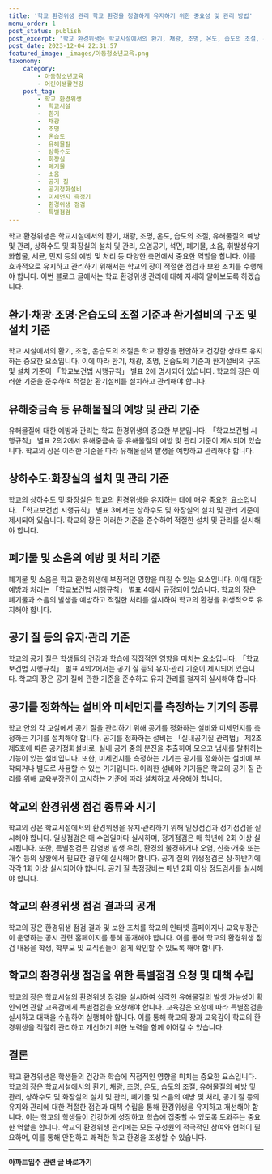 ```yaml
---
title: '학교 환경위생 관리 학교 환경을 청결하게 유지하기 위한 중요성 및 관리 방법'
menu_order: 1
post_status: publish
post_excerpt: '학교 환경위생은 학교시설에서의 환기, 채광, 조명, 온도, 습도의 조절, 유해물질의 예방 및 관리, 상하수도 및 화장실의 설치 및 관리, 오염공기, 석면, 폐기물, 소음, 휘발성유기화합물, 세균, 먼지 등의 예방 및 처리 등 다양한 측면에서 중요한 역할을 합니다. 이를 효과적으로 유지하고 관리하기 위해서는 학교의 장이 적절한 점검과 보완 조치를 수행해야 합니다. 이번 블로그 글에서는 학교 환경위생 관리에 대해 자세히 알아보도록 하겠습니다.'
post_date: 2023-12-04 22:31:57
featured_image: _images/아동청소년교육.png
taxonomy:
    category:
        - 아동청소년교육
        - 어린이생활건강
    post_tag:
        - 학교 환경위생
        -  학교시설
        -  환기
        -  채광
        -  조명
        -  온습도
        -  유해물질
        -  상하수도
        -  화장실
        -  폐기물
        -  소음
        -  공기 질
        -  공기정화설비
        -  미세먼지 측정기
        -  환경위생 점검
        -  특별점검
---
```



학교 환경위생은 학교시설에서의 환기, 채광, 조명, 온도, 습도의 조절, 유해물질의 예방 및 관리, 상하수도 및 화장실의 설치 및 관리, 오염공기, 석면, 폐기물, 소음, 휘발성유기화합물, 세균, 먼지 등의 예방 및 처리 등 다양한 측면에서 중요한 역할을 합니다. 이를 효과적으로 유지하고 관리하기 위해서는 학교의 장이 적절한 점검과 보완 조치를 수행해야 합니다. 이번 블로그 글에서는 학교 환경위생 관리에 대해 자세히 알아보도록 하겠습니다.

## 환기·채광·조명·온습도의 조절 기준과 환기설비의 구조 및 설치 기준

학교 시설에서의 환기, 조명, 온습도의 조절은 학교 환경을 편안하고 건강한 상태로 유지하는 중요한 요소입니다. 이에 따라 환기, 채광, 조명, 온습도의 기준과 환기설비의 구조 및 설치 기준이 「학교보건법 시행규칙」 별표 2에 명시되어 있습니다. 학교의 장은 이러한 기준을 준수하여 적절한 환기설비를 설치하고 관리해야 합니다.

## 유해중금속 등 유해물질의 예방 및 관리 기준

유해물질에 대한 예방과 관리는 학교 환경위생의 중요한 부분입니다. 「학교보건법 시행규칙」 별표 2의2에서 유해중금속 등 유해물질의 예방 및 관리 기준이 제시되어 있습니다. 학교의 장은 이러한 기준을 따라 유해물질의 발생을 예방하고 관리해야 합니다.

## 상하수도·화장실의 설치 및 관리 기준

학교의 상하수도 및 화장실은 학교의 환경위생을 유지하는 데에 매우 중요한 요소입니다. 「학교보건법 시행규칙」 별표 3에서는 상하수도 및 화장실의 설치 및 관리 기준이 제시되어 있습니다. 학교의 장은 이러한 기준을 준수하여 적절한 설치 및 관리를 실시해야 합니다.

## 폐기물 및 소음의 예방 및 처리 기준

폐기물 및 소음은 학교 환경위생에 부정적인 영향을 미칠 수 있는 요소입니다. 이에 대한 예방과 처리는 「학교보건법 시행규칙」 별표 4에서 규정되어 있습니다. 학교의 장은 폐기물과 소음의 발생을 예방하고 적절한 처리를 실시하여 학교의 환경을 위생적으로 유지해야 합니다.

## 공기 질 등의 유지·관리 기준

학교의 공기 질은 학생들의 건강과 학습에 직접적인 영향을 미치는 요소입니다. 「학교보건법 시행규칙」 별표 4의2에서는 공기 질 등의 유지·관리 기준이 제시되어 있습니다. 학교의 장은 공기 질에 관한 기준을 준수하고 유지·관리를 철저히 실시해야 합니다.

## 공기를 정화하는 설비와 미세먼지를 측정하는 기기의 종류

학교 안의 각 교실에서 공기 질을 관리하기 위해 공기를 정화하는 설비와 미세먼지를 측정하는 기기를 설치해야 합니다. 공기를 정화하는 설비는 「실내공기질 관리법」 제2조제5호에 따른 공기정화설비로, 실내 공기 중의 분진을 추출하여 모으고 냄새를 탈취하는 기능이 있는 설비입니다. 또한, 미세먼지를 측정하는 기기는 공기를 정화하는 설비에 부착되거나 별도로 사용할 수 있는 기기입니다. 이러한 설비와 기기들은 학교의 공기 질 관리를 위해 교육부장관이 고시하는 기준에 따라 설치하고 사용해야 합니다.

## 학교의 환경위생 점검 종류와 시기

학교의 장은 학교시설에서의 환경위생을 유지·관리하기 위해 일상점검과 정기점검을 실시해야 합니다. 일상점검은 매 수업일마다 실시하며, 정기점검은 매 학년에 2회 이상 실시됩니다. 또한, 특별점검은 감염병 발생 우려, 환경의 불경하거나 오염, 신축·개축 또는 개수 등의 상황에서 필요한 경우에 실시해야 합니다. 공기 질의 위생점검은 상·하반기에 각각 1회 이상 실시되어야 합니다. 공기 질 측정장비는 매년 2회 이상 정도검사를 실시해야 합니다.

## 학교의 환경위생 점검 결과의 공개

학교의 장은 환경위생 점검 결과 및 보완 조치를 학교의 인터넷 홈페이지나 교육부장관이 운영하는 공시 관련 홈페이지를 통해 공개해야 합니다. 이를 통해 학교의 환경위생 점검 내용을 학생, 학부모 및 교직원들이 쉽게 확인할 수 있도록 해야 합니다.

## 학교의 환경위생 점검을 위한 특별점검 요청 및 대책 수립

학교의 장은 학교시설의 환경위생 점검을 실시하여 심각한 유해물질의 발생 가능성이 확인되면 관할 교육감에게 특별점검을 요청해야 합니다. 교육감은 요청에 따라 특별점검을 실시하고 대책을 수립하여 실행해야 합니다. 이를 통해 학교의 장과 교육감이 학교의 환경위생을 적절히 관리하고 개선하기 위한 노력을 함께 이어갈 수 있습니다.

## 결론

학교 환경위생은 학생들의 건강과 학습에 직접적인 영향을 미치는 중요한 요소입니다. 학교의 장은 학교시설에서의 환기, 채광, 조명, 온도, 습도의 조절, 유해물질의 예방 및 관리, 상하수도 및 화장실의 설치 및 관리, 폐기물 및 소음의 예방 및 처리, 공기 질 등의 유지와 관리에 대한 적절한 점검과 대책 수립을 통해 환경위생을 유지하고 개선해야 합니다. 이는 학교의 학생들이 건강하게 성장하고 학습에 집중할 수 있도록 도와주는 중요한 역할을 합니다. 학교의 환경위생 관리에는 모든 구성원의 적극적인 참여와 협력이 필요하며, 이를 통해 안전하고 쾌적한 학교 환경을 조성할 수 있습니다.
<!-- wp:separator -->
<hr class="wp-block-separator has-alpha-channel-opacity"/>
<!-- /wp:separator -->

<!-- wp:group {"backgroundColor":"base","layout":{"type":"constrained"}} -->
<div class="wp-block-group has-base-background-color has-background"><!-- wp:paragraph {"align":"center","fontSize":"medium"} -->
<p class="has-text-align-center has-large-font-size"><strong>아파트입주 관련 글 바로가기</strong></p>
<!-- /wp:paragraph -->


<!-- wp:latest-posts
{"categories":[{"id":28177,"count":19,"description":"","link":"https://uknowlaw.com/category/%ec%95%84%ed%8c%8c%ed%8a%b8%ec%9e%85%ec%a3%bc/","name":"아파트입주","slug":"아파트입주","taxonomy":"category","parent":0,"meta":[],"_links":{"self":[{"href":"https://uknowlaw.com/wp-json/wp/v2/categories/28177"}],"collection":[{"href":"https://uknowlaw.com/wp-json/wp/v2/categories"}],"about":[{"href":"https://uknowlaw.com/wp-json/wp/v2/taxonomies/category"}],"wp:post_type":[{"href":"https://uknowlaw.com/wp-json/wp/v2/posts?categories=28177"}],"curies":[{"name":"wp","href":"https://api.w.org/{rel}","templated":true}]}}],"postsToShow":100,"excerptLength":28,"postLayout":"grid","columns":2,"featuredImageAlign":"left","featuredImageSizeSlug":"large","fontSize":"small"} /--></div>
<!-- /wp:group -->